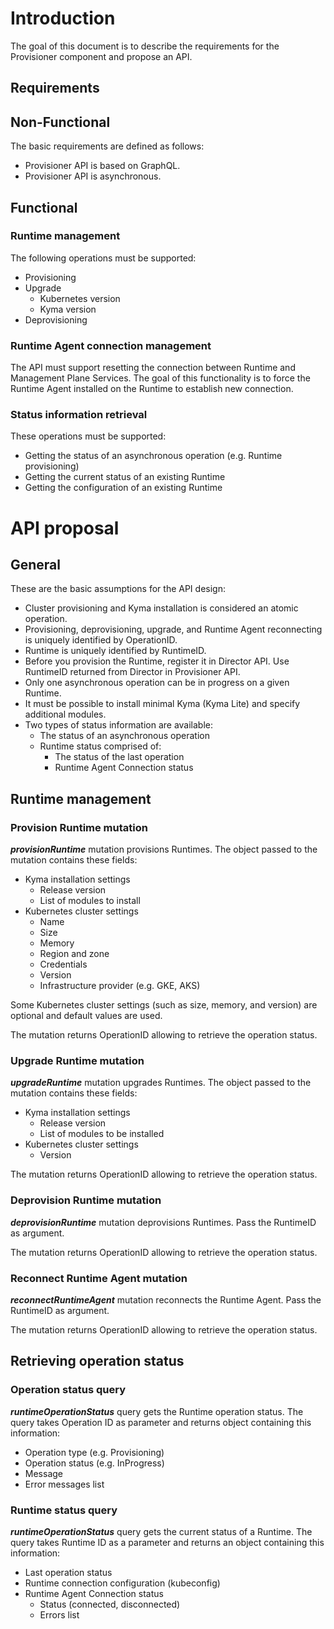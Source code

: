 # Introduction

The goal of this document is to describe the requirements for the Provisioner component and propose an API. 

## Requirements

## Non-Functional

The basic requirements are defined as follows:

- Provisioner API is based on GraphQL. 
- Provisioner API is asynchronous.

## Functional

### Runtime management

The following operations must be supported:

- Provisioning
- Upgrade
  - Kubernetes version
  - Kyma version
- Deprovisioning

### Runtime Agent connection management

The API must support resetting the connection between Runtime and Management Plane Services. The goal of this functionality is to force the Runtime Agent installed on the Runtime to establish new connection.

### Status information retrieval

These operations must be supported:

- Getting the status of an asynchronous operation (e.g. Runtime provisioning)
- Getting the current status of an existing Runtime
- Getting the configuration of an existing Runtime

# API proposal

## General 

These are the basic assumptions for the API design:

- Cluster provisioning and Kyma installation is considered an atomic operation.
- Provisioning, deprovisioning, upgrade, and Runtime Agent reconnecting is uniquely identified by OperationID.
- Runtime is uniquely identified by RuntimeID.
- Before you provision the Runtime, register it in Director API. Use RuntimeID returned from Director in Provisioner API.
- Only one asynchronous operation can be in progress on a given Runtime.  
- It must be possible to install minimal Kyma  (Kyma Lite) and specify additional modules.
- Two types of status information are available:
  - The status of an asynchronous operation
  - Runtime status comprised of:
    - The status of the last operation
    - Runtime Agent Connection status

## Runtime management

### Provision Runtime mutation

***provisionRuntime*** mutation provisions Runtimes. The object passed to the mutation contains these fields:

- Kyma installation settings
  - Release version
  - List of modules to install
- Kubernetes cluster settings
  - Name
  - Size
  - Memory
  - Region and zone
  - Credentials
  - Version
  - Infrastructure provider (e.g. GKE, AKS)

Some Kubernetes cluster settings (such as size, memory, and version) are optional and default values are used.

The mutation returns OperationID allowing to retrieve the operation status.

### Upgrade Runtime mutation

***upgradeRuntime*** mutation upgrades Runtimes. The object passed to the mutation contains these fields:

- Kyma installation settings
  - Release version
  - List of modules to be installed
- Kubernetes cluster settings
  - Version

The mutation returns OperationID allowing to retrieve the operation status.

### Deprovision Runtime mutation

***deprovisionRuntime*** mutation deprovisions Runtimes. Pass the RuntimeID as argument. 

The mutation returns OperationID allowing to retrieve the operation status.

### Reconnect Runtime Agent mutation

***reconnectRuntimeAgent*** mutation reconnects the Runtime Agent. Pass the RuntimeID as argument. 

The mutation returns OperationID allowing to retrieve the operation status.

## Retrieving operation status

### Operation status query

***runtimeOperationStatus*** query gets the Runtime operation status. The query takes Operation ID as parameter and returns object containing this information:

- Operation type (e.g. Provisioning)
- Operation status (e.g. InProgress)
- Message
- Error messages list

### Runtime status query

***runtimeOperationStatus*** query gets the current status of a Runtime. The query takes Runtime ID as a parameter and returns an object containing this information:

- Last operation status
- Runtime connection configuration (kubeconfig)
- Runtime Agent Connection status
  - Status (connected, disconnected)
  - Errors list